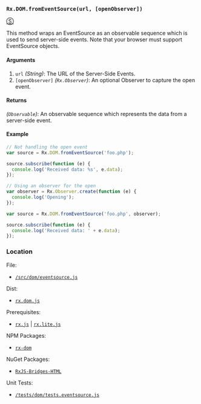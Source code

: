 ### `Rx.DOM.fromEventSource(url, [openObserver])`
[&#x24C8;](https://github.com/Reactive-Extensions/RxJS-DOM/blob/master/src/dom/eventsource.js "View in source")

This method wraps an EventSource as an observable sequence which is used to send server-side events.  Note that your browser must support EventSource objects.

#### Arguments
1. `url` *(String)*: The URL of the Server-Side Events.
3. `[openObserver]` *(`Rx.Observer`)*: An optional Observer to capture the open event.

#### Returns
*(`Observable`)*: An observable sequence which represents the data from a server-side event.

#### Example
```js
// Not handling the open event
var source = Rx.DOM.fromEventSource('foo.php');

source.subscribe(function (e) {
  console.log('Received data: %s', e.data);
});

// Using an observer for the open
var observer = Rx.Observer.create(function (e) {
  console.log('Opening');
});

var source = Rx.DOM.fromEventSource('foo.php', observer);

source.subscribe(function (e) {
  console.log('Received data: ' + e.data);
});
```

### Location

File:
- [`/src/dom/eventsource.js`](https://github.com/Reactive-Extensions/RxJS-DOM/blob/master/src/dom/eventsource.js)

Dist:
- [`rx.dom.js`](https://github.com/Reactive-Extensions/RxJS-DOM/blob/master/dist/rx.dom.js)

Prerequisites:
- [`rx.js`](https://github.com/Reactive-Extensions/RxJS/blob/master/dist/rx.js) |  [`rx.lite.js`](https://github.com/Reactive-Extensions/RxJS/blob/master/rx.lite.js)

NPM Packages:
- [`rx-dom`](https://preview.npmjs.com/package/rx-dom)

NuGet Packages:
- [`RxJS-Bridges-HTML`](http://www.nuget.org/packages/RxJS-Bridges-HTML/)

Unit Tests:
- [`/tests/dom/tests.eventsource.js`](https://github.com/Reactive-Extensions/RxJS-DOM/blob/master/tests/dom/tests.eventsource.js)
